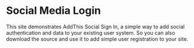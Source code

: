 Social Media Login
=======================================

This site demonstrates AddThis Social Sign In, a simple way to add social authentication and data to your existing user system. So you can also download the source and use it to add simple user registration to your site.
